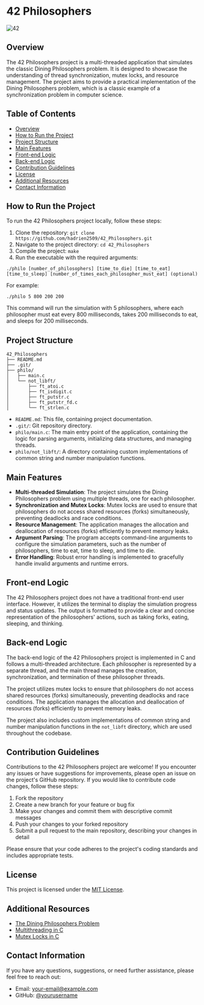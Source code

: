 # 42 Philosophers

![42](https://img.shields.io/badge/School-42-black?style=flat-square&logo=42)

## Overview

The 42 Philosophers project is a multi-threaded application that simulates the classic Dining Philosophers problem. It is designed to showcase the understanding of thread synchronization, mutex locks, and resource management. The project aims to provide a practical implementation of the Dining Philosophers problem, which is a classic example of a synchronization problem in computer science.

## Table of Contents

- [Overview](#overview)
- [How to Run the Project](#how-to-run-the-project)
- [Project Structure](#project-structure)
- [Main Features](#main-features)
- [Front-end Logic](#front-end-logic)
- [Back-end Logic](#back-end-logic)
- [Contribution Guidelines](#contribution-guidelines)
- [License](#license)
- [Additional Resources](#additional-resources)
- [Contact Information](#contact-information)

## How to Run the Project

To run the 42 Philosophers project locally, follow these steps:

1. Clone the repository: `git clone https://github.com/hadrien2509/42_Philosophers.git`
2. Navigate to the project directory: `cd 42_Philosophers`
3. Compile the project: `make`
4. Run the executable with the required arguments:

```
./philo [number_of_philosophers] [time_to_die] [time_to_eat] [time_to_sleep] [number_of_times_each_philosopher_must_eat] (optional)
```

For example:

```
./philo 5 800 200 200
```

This command will run the simulation with 5 philosophers, where each philosopher must eat every 800 milliseconds, takes 200 milliseconds to eat, and sleeps for 200 milliseconds.

## Project Structure

```
42_Philosophers
├── README.md
├── .git/
├── philo/
│   ├── main.c
│   └── not_libft/
│       ├── ft_atoi.c
│       ├── ft_isdigit.c
│       ├── ft_putstr.c
│       ├── ft_putstr_fd.c
│       └── ft_strlen.c
```

- `README.md`: This file, containing project documentation.
- `.git/`: Git repository directory.
- `philo/main.c`: The main entry point of the application, containing the logic for parsing arguments, initializing data structures, and managing threads.
- `philo/not_libft/`: A directory containing custom implementations of common string and number manipulation functions.

## Main Features

- **Multi-threaded Simulation**: The project simulates the Dining Philosophers problem using multiple threads, one for each philosopher.
- **Synchronization and Mutex Locks**: Mutex locks are used to ensure that philosophers do not access shared resources (forks) simultaneously, preventing deadlocks and race conditions.
- **Resource Management**: The application manages the allocation and deallocation of resources (forks) efficiently to prevent memory leaks.
- **Argument Parsing**: The program accepts command-line arguments to configure the simulation parameters, such as the number of philosophers, time to eat, time to sleep, and time to die.
- **Error Handling**: Robust error handling is implemented to gracefully handle invalid arguments and runtime errors.

## Front-end Logic

The 42 Philosophers project does not have a traditional front-end user interface. However, it utilizes the terminal to display the simulation progress and status updates. The output is formatted to provide a clear and concise representation of the philosophers' actions, such as taking forks, eating, sleeping, and thinking.

## Back-end Logic

The back-end logic of the 42 Philosophers project is implemented in C and follows a multi-threaded architecture. Each philosopher is represented by a separate thread, and the main thread manages the creation, synchronization, and termination of these philosopher threads.

The project utilizes mutex locks to ensure that philosophers do not access shared resources (forks) simultaneously, preventing deadlocks and race conditions. The application manages the allocation and deallocation of resources (forks) efficiently to prevent memory leaks.

The project also includes custom implementations of common string and number manipulation functions in the `not_libft` directory, which are used throughout the codebase.

## Contribution Guidelines

Contributions to the 42 Philosophers project are welcome! If you encounter any issues or have suggestions for improvements, please open an issue on the project's GitHub repository. If you would like to contribute code changes, follow these steps:

1. Fork the repository
2. Create a new branch for your feature or bug fix
3. Make your changes and commit them with descriptive commit messages
4. Push your changes to your forked repository
5. Submit a pull request to the main repository, describing your changes in detail

Please ensure that your code adheres to the project's coding standards and includes appropriate tests.

## License

This project is licensed under the [MIT License](https://opensource.org/licenses/MIT).

## Additional Resources

- [The Dining Philosophers Problem](https://en.wikipedia.org/wiki/Dining_philosophers_problem)
- [Multithreading in C](https://www.geeksforgeeks.org/multithreading-in-c/)
- [Mutex Locks in C](https://www.geeksforgeeks.org/mutex-lock-for-linux-thread-synchronization/)

## Contact Information

If you have any questions, suggestions, or need further assistance, please feel free to reach out:

- Email: [your-email@example.com](mailto:your-email@example.com)
- GitHub: [@yourusername](https://github.com/yourusername)
